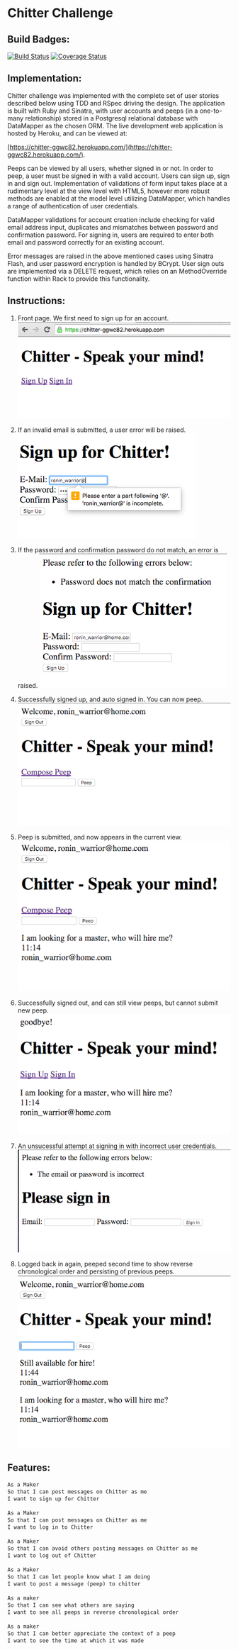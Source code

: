 Chitter Challenge
=================

Build Badges:
-------
[![Build
Status](https://travis-ci.org/ggwc82/chitter-challenge.svg?branch=master)](https://travis-ci.org/ggwc82/chitter-challenge)
[![Coverage
Status](https://coveralls.io/repos/github/ggwc82/chitter-challenge/badge.svg?branch=master)](https://coveralls.io/github/ggwc82/chitter-challenge?branch=master)

Implementation:
-------
Chitter challenge was implemented with the complete set of user stories
described below using TDD and RSpec driving the design. The application is built with Ruby and Sinatra, with user
accounts and peeps (in a one-to-many relationship) stored in a Postgresql relational database with DataMapper as
the chosen ORM. The live development web application is hosted by Heroku, and
can be viewed at:

[https://chitter-ggwc82.herokuapp.com/](https://chitter-ggwc82.herokuapp.com/).

Peeps can be viewed by all users, whether signed in or not. In order to peep, a
user must be signed in with a valid account. Users can sign up, sign in and sign
out. Implementation of validations of form input takes place at a rudimentary
level at the view level with HTML5, however more robust methods are enabled at
the model level utilizing DataMapper, which handles a range of authentication of
user credentials.

DataMapper validations for account creation include checking for valid email address
input, duplicates and mismatches between password and confirmation password. For
signing in, users are required to enter both email and password correctly for an
existing account.

Error messages are raised in the above mentioned cases using Sinatra Flash, and user password
encryption is handled by BCrypt. User sign outs are implemented via a DELETE
request, which relies on an MethodOverride function within Rack to provide this
functionality. 


Instructions:
-------

1. Front page. We first need to sign up for an account.
![sign up](/img/1.png?raw=true) 

2. If an invalid email is submitted, a user error will be raised.
![invalid email error](/img/2.png?raw=true) 

3. If the password and confirmation password do not match, an error is raised.
![password mismatch error](/img/3.png?raw=true) 

4. Successfully signed up, and auto signed in. You can now peep.
![successful sign up and sign in](/img/4.png?raw=true) 

5. Peep is submitted, and now appears in the current view.
![submitted peep](/img/5.png?raw=true) 

6. Successfully signed out, and can still view peeps, but cannot submit new
   peep.
![successful sign out](/img/6.png?raw=true) 

7. An unsucessful attempt at signing in with incorrect user credentials.
![unsuccesful sign in attempt](/img/7.png?raw=true) 

8. Logged back in again, peeped second time to show reverse chronological order
   and persisting of previous peeps.
![second user session](/img/8.png?raw=true) 


Features:
-------
```
As a Maker
So that I can post messages on Chitter as me
I want to sign up for Chitter

As a Maker
So that I can post messages on Chitter as me
I want to log in to Chitter

As a Maker
So that I can avoid others posting messages on Chitter as me
I want to log out of Chitter

As a Maker
So that I can let people know what I am doing
I want to post a message (peep) to chitter

As a maker
So that I can see what others are saying
I want to see all peeps in reverse chronological order

As a maker
So that I can better appreciate the context of a peep
I want to see the time at which it was made
```

